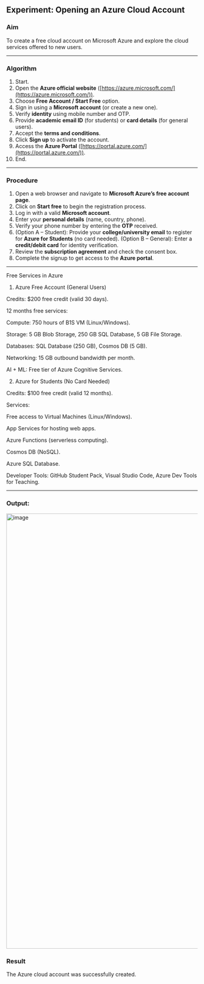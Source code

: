 ## **Experiment: Opening an Azure Cloud Account**

### **Aim**

To create a free cloud account on Microsoft Azure and explore the cloud services offered to new users.

---

### **Algorithm**

1. Start.
2. Open the **Azure official website** ([https://azure.microsoft.com/](https://azure.microsoft.com/)).
3. Choose **Free Account / Start Free** option.
4. Sign in using a **Microsoft account** (or create a new one).
5. Verify **identity** using mobile number and OTP.
6. Provide **academic email ID** (for students) or **card details** (for general users).
7. Accept the **terms and conditions**.
8. Click **Sign up** to activate the account.
9. Access the **Azure Portal** ([https://portal.azure.com/](https://portal.azure.com/)).
10. End.

---

### **Procedure**

1. Open a web browser and navigate to **Microsoft Azure’s free account page**.
2. Click on **Start free** to begin the registration process.
3. Log in with a valid **Microsoft account**.
4. Enter your **personal details** (name, country, phone).
5. Verify your phone number by entering the **OTP** received.
6. (Option A – Student): Provide your **college/university email** to register for **Azure for Students** (no card needed).
   (Option B – General): Enter a **credit/debit card** for identity verification.
7. Review the **subscription agreement** and check the consent box.
8. Complete the signup to get access to the **Azure portal**.

---

Free Services in Azure
1. Azure Free Account (General Users)

Credits: $200 free credit (valid 30 days).

12 months free services:

Compute: 750 hours of B1S VM (Linux/Windows).

Storage: 5 GB Blob Storage, 250 GB SQL Database, 5 GB File Storage.

Databases: SQL Database (250 GB), Cosmos DB (5 GB).

Networking: 15 GB outbound bandwidth per month.

AI + ML: Free tier of Azure Cognitive Services.

2. Azure for Students (No Card Needed)

Credits: $100 free credit (valid 12 months).

Services:

Free access to Virtual Machines (Linux/Windows).

App Services for hosting web apps.

Azure Functions (serverless computing).

Cosmos DB (NoSQL).

Azure SQL Database.

Developer Tools: GitHub Student Pack, Visual Studio Code, Azure Dev Tools for Teaching.

---

### **Output**:

<img width="1917" height="1147" alt="image" src="https://github.com/user-attachments/assets/ed115fae-73cd-4c2f-8a25-295f141571f8" />

### **Result**

The Azure cloud account was successfully created. 
